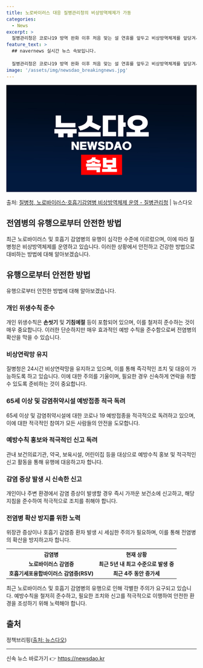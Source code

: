 ```yaml
---
title: 노로바이러스 대응 질병관리청의 비상방역체제가 가동
categories:
  - News
excerpt: >
  질병관리청은 코로나19 방역 완화 이후 처음 맞는 설 연휴를 앞두고 비상방역체계를 앞당겨서 운영한다고 19일…
feature_text: >
  ## navernews 실시간 뉴스 속보입니다.

  질병관리청은 코로나19 방역 완화 이후 처음 맞는 설 연휴를 앞두고 비상방역체계를 앞당겨서 운영한다고 19일…
image: '/assets/img/newsdao_breakingnews.jpg'
---
```


![뉴스다오 속보](/assets/img/newsdao_breakingnews.jpg)

<p>출처: <a href="https://newsdao.kr/3043" rel="dofollow">질병청, 노로바이러스·호흡기감염병 비상방역체제 운영 - 질병관리청</a> | 뉴스다오</p>

<h2 data-ke-size="size26">전염병의 유행으로부터 안전한 방법</h2>
<p data-ke-size="size16">최근 노로바이러스 및 호흡기 감염병의 유행이 심각한 수준에 이르렀으며, 이에 따라 질병청은 비상방역체제를 운영하고 있습니다. 이러한 상황에서 안전하고 건강한 방법으로 대비하는 방법에 대해 알아보겠습니다.</p>

<h2 data-ke-size="size24">유행으로부터 안전한 방법</h2>
<p data-ke-size="size16">유행으로부터 안전한 방법에 대해 알아보겠습니다.</p>

<h3 data-ke-size="size22">개인 위생수칙 준수</h3>
<p data-ke-size="size16">개인 위생수칙은 <b>손씻기</b> 및 <b>기침예절</b> 등이 포함되어 있으며, 이를 철저히 준수하는 것이 매우 중요합니다. 이러한 단순하지만 매우 효과적인 예방 수칙을 준수함으로써 전염병의 확산을 막을 수 있습니다.</p>

<h3 data-ke-size="size22">비상연락망 유지</h3>
<p data-ke-size="size16">질병청은 24시간 비상연락망을 유지하고 있으며, 이를 통해 즉각적인 조치 및 대응이 가능하도록 하고 있습니다. 이에 대한 주의를 기울이며, 필요한 경우 신속하게 연락을 취할 수 있도록 준비하는 것이 중요합니다.</p>

<h3 data-ke-size="size22">65세 이상 및 감염취약시설 예방접종 적극 독려</h3>
<p data-ke-size="size16">65세 이상 및 감염취약시설에 대한 코로나 19 예방접종을 적극적으로 독려하고 있으며, 이에 대한 적극적인 참여가 모든 사람들의 안전을 도모합니다.</p>

<h3 data-ke-size="size22">예방수칙 홍보와 적극적인 신고 독려</h3>
<p data-ke-size="size16">관내 보건의료기관, 약국, 보육시설, 어린이집 등을 대상으로 예방수칙 홍보 및 적극적인 신고 활동을 통해 유행에 대응하고자 합니다.</p>

<h3 data-ke-size="size22">감염 증상 발생 시 신속한 신고</h3>
<p data-ke-size="size16">개인이나 주변 환경에서 감염 증상이 발생할 경우 즉시 가까운 보건소에 신고하고, 해당 지침을 준수하여 적극적으로 조치를 취해야 합니다.</p>

<h3 data-ke-size="size22">전염병 확산 방지를 위한 노력</h3>
<p data-ke-size="size16">위장관 증상이나 호흡기 감염증 환자 발생 시 세심한 주의가 필요하며, 이를 통해 전염병의 확산을 방지하고자 합니다.</p>

<table>
	<tr>
		<th style="text-align: center; height: 17px;"><b>감염병</b></th>
		<th style="text-align: center; height: 17px;"><b>현재 상황</b></th>
	</tr>
	<tr>
		<td style="text-align: center; height: 17px;"><b>노로바이러스 감염증</b></td>
		<td style="text-align: center; height: 17px;"><b>최근 5년 내 최고 수준으로 발생 중</b></td>
	</tr>
	<tr>
		<td style="text-align: center; height: 17px;"><b>호흡기세포융합바이러스 감염증(RSV)</b></td>
		<td style="text-align: center; height: 17px;"><b>최근 4주 동안 증가세</b></td>
	</tr>
</table>

<p data-ke-size="size16">최근 노로바이러스 및 호흡기 감염병의 유행으로 인해 각별한 주의가 요구되고 있습니다. 예방수칙을 철저히 준수하고, 필요한 조치와 신고를 적극적으로 이행하여 안전한 환경을 조성하기 위해 노력해야 합니다.</p>
<h2 data-ke-size="size24">출처</h2>
<p data-ke-size="size16">정책브리핑(<a href="https://newsdao.kr/3043">출처: 뉴스다오</a>)</p>
<hr/> 

신속 뉴스 바로가기 👉 <a href="https://newsdao.kr" rel="dofollow">https://newsdao.kr</a>



